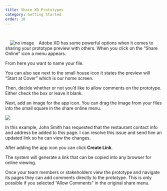 ```yaml
---
title: Share XD Prototypes
category: Getting Started
order: 10
---
```


&nbsp;  

<img style="padding: 0px 15px; float: left" src="https://iwilfried.github.io/Adobe-XD-eBook/images/XD-Share-01.png" alt="no image" />Adobe XD has some powerful options when it comes to sharing your prototype preview with others.
When you click on the “Share Online” icon a menu appears.  

From here you want to name your file.  

You can also see next to the small house icon it states the preview will “Start at Cover” which is our home screen.  

Then, decide whether or not you’d like to allow comments on the prototype. Either check the box or leave it blank.  

Next, add an image for the app icon. You can drag the image from your files into the small square in the share online menu.  


![](https://iwilfried.github.io/Adobe-XD-eBook/images/XD-Share-02.png)

In this example, John Smith has requested that the restaurant contact info and address be added to this page. I can resolve this issue and send him an updated link so he can view the changes.
 


After adding the app icon you can click **Create Link**.

The system will generate a link that can be copied into any browser for online viewing.

Once your team members or stakeholders view the prototype and navigate its pages they can add comments directly to the prototype. This is only possible if you selected “Allow Comments” in the original share menu.  




 

